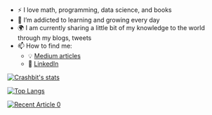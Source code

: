- :zap: I love math, programming, data science, and books
- 🌱 I’m addicted to learning and growing every day
- :earth_africa: I am currently sharing a little bit of my knowledge to the world through my blogs, tweets
- 📫 How to find me: 
  - :bulb: [Medium articles](https://medium.com/@crashbit)
  - :office: [LinkedIn](https://www.linkedin.com/in/germansantos//)

[![Crashbit's stats](https://github-readme-stats.vercel.app/api?username=crashbit&count_private=true&show_icons=true&theme=radical&hide_rank=false)](https://github.com/anuraghazra/github-readme-stats)

[![Top Langs](https://github-readme-stats.vercel.app/api/top-langs/?username=crashbit)](https://github.com/anuraghazra/github-readme-stats)

<a target="_blank" href="https://github-readme-medium-recent-article.vercel.app/medium/@crashbit/0"><img src="https://github-readme-medium-recent-article.vercel.app/medium/@crashbit/0" alt="Recent Article 0">
<!--
**crashbit/crashbit** is a ✨ _special_ ✨ repository because its `README.md` (this file) appears on your GitHub profile.

Here are some ideas to get you started:

- 🔭 I’m currently working on ...
- 🌱 I’m currently learning ...
- 👯 I’m looking to collaborate on ...
- 🤔 I’m looking for help with ...
- 💬 Ask me about ...
- 📫 How to reach me: ...
- 😄 Pronouns: ...
- ⚡ Fun fact: ...
-->
